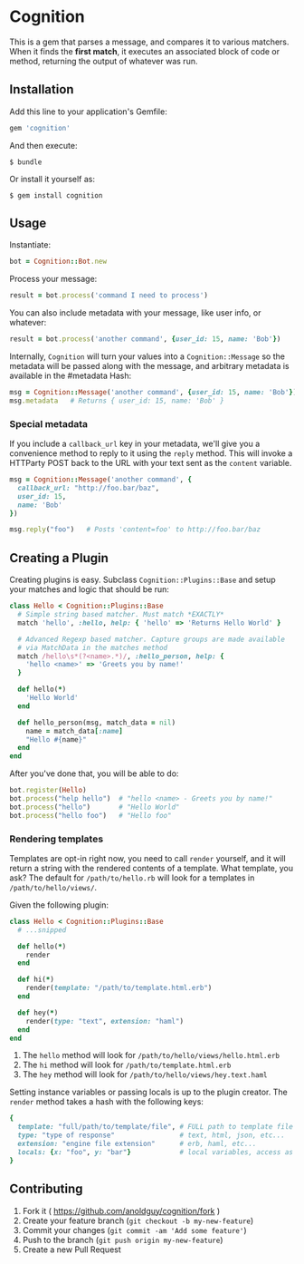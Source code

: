 # Cognition

This is a gem that parses a message, and compares it to various matchers.
When it finds the **first match**, it executes an associated block of code or
method, returning the output of whatever was run.

## Installation

Add this line to your application's Gemfile:

```ruby
gem 'cognition'
```

And then execute:

    $ bundle

Or install it yourself as:

    $ gem install cognition

## Usage

Instantiate:
```ruby
bot = Cognition::Bot.new
```

Process your message:
```ruby
result = bot.process('command I need to process')
```

You can also include metadata with your message, like user info, or whatever:
```ruby
result = bot.process('another command', {user_id: 15, name: 'Bob'})
```

Internally, `Cognition` will turn your values into a `Cognition::Message` so
the metadata will be passed along with the message, and arbitrary metadata
is available in the #metadata Hash:
```ruby
msg = Cognition::Message('another command', {user_id: 15, name: 'Bob'})
msg.metadata   # Returns { user_id: 15, name: 'Bob' }
```

### Special metadata
If you include a `callback_url` key in your metadata, we'll give you a
convenience method to reply to it using the `reply` method.  This will
invoke a HTTParty POST back to the URL with your text sent as the
`content` variable.
```ruby
msg = Cognition::Message('another command', {
  callback_url: "http://foo.bar/baz",
  user_id: 15,
  name: 'Bob'
})

msg.reply("foo")   # Posts 'content=foo' to http://foo.bar/baz
```

## Creating a Plugin
Creating plugins is easy. Subclass `Cognition::Plugins::Base` and setup your
matches and logic that should be run:
```ruby
class Hello < Cognition::Plugins::Base
  # Simple string based matcher. Must match *EXACTLY*
  match 'hello', :hello, help: { 'hello' => 'Returns Hello World' }

  # Advanced Regexp based matcher. Capture groups are made available
  # via MatchData in the matches method
  match /hello\s*(?<name>.*)/, :hello_person, help: {
    'hello <name>' => 'Greets you by name!'
  }

  def hello(*)
    'Hello World'
  end

  def hello_person(msg, match_data = nil)
    name = match_data[:name]
    "Hello #{name}"
  end
end
```

After you've done that, you will be able to do:
```ruby
bot.register(Hello)
bot.process("help hello")  # "hello <name> - Greets you by name!"
bot.process("hello")       # "Hello World"
bot.process("hello foo")   # "Hello foo"
```

### Rendering templates
Templates are opt-in right now, you need to call `render` yourself, and it
will return a string with the rendered contents of a template. What template,
you ask? The default for `/path/to/hello.rb` will look for a templates in
`/path/to/hello/views/`.

Given the following plugin:
```ruby
class Hello < Cognition::Plugins::Base
  # ...snipped

  def hello(*)
    render
  end

  def hi(*)
    render(template: "/path/to/template.html.erb")
  end

  def hey(*)
    render(type: "text", extension: "haml")
  end
end
```

  1. The `hello` method will look for `/path/to/hello/views/hello.html.erb`
  2. The `hi` method will look for `/path/to/template.html.erb`
  3. The `hey` method will look for `/path/to/hello/views/hey.text.haml`

Setting instance variables or passing locals is up to the plugin creator.
The `render` method takes a hash with the following keys:
```ruby
{
  template: "full/path/to/template/file", # FULL path to template file
  type: "type of response"                # text, html, json, etc...
  extension: "engine file extension"      # erb, haml, etc...
  locals: {x: "foo", y: "bar"}            # local variables, access as x & y
}
```

## Contributing

1. Fork it ( https://github.com/anoldguy/cognition/fork )
2. Create your feature branch (`git checkout -b my-new-feature`)
3. Commit your changes (`git commit -am 'Add some feature'`)
4. Push to the branch (`git push origin my-new-feature`)
5. Create a new Pull Request
